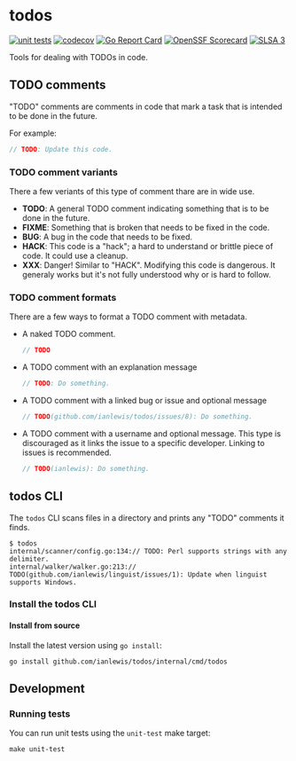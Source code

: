 # todos

[![unit tests](https://github.com/ianlewis/todos/actions/workflows/pre-submit.units.yml/badge.svg)](https://github.com/ianlewis/todos/actions/workflows/pre-submit.units.yml)
[![codecov](https://codecov.io/gh/ianlewis/todos/branch/main/graph/badge.svg?token=0EBN8DQYFR)](https://codecov.io/gh/ianlewis/todos)
[![Go Report Card](https://goreportcard.com/badge/github.com/ianlewis/todos)](https://goreportcard.com/report/github.com/ianlewis/todos)
[![OpenSSF Scorecard](https://api.securityscorecards.dev/projects/github.com/ianlewis/todos/badge)](https://api.securityscorecards.dev/projects/github.com/ianlewis/todos)
[![SLSA 3](https://slsa.dev/images/gh-badge-level3.svg)](https://slsa.dev)

Tools for dealing with TODOs in code.

## TODO comments

"TODO" comments are comments in code that mark a task that is intended to be
done in the future.

For example:

```go
// TODO: Update this code.
```

### TODO comment variants

There a few veriants of this type of comment thare are in wide use.

- **TODO**: A general TODO comment indicating something that is to be done in
  the future.
- **FIXME**: Something that is broken that needs to be fixed in the code.
- **BUG**: A bug in the code that needs to be fixed.
- **HACK**: This code is a "hack"; a hard to understand or brittle piece of
  code. It could use a cleanup.
- **XXX**: Danger! Similar to "HACK". Modifying this code is dangerous. It
  generaly works but it's not fully understood why or is hard to follow.

### TODO comment formats

There are a few ways to format a TODO comment with metadata.

- A naked TODO comment.

  ```go
  // TODO
  ```

- A TODO comment with an explanation message

  ```go
  // TODO: Do something.
  ```

- A TODO comment with a linked bug or issue and optional message

  ```go
  // TODO(github.com/ianlewis/todos/issues/8): Do something.
  ```

- A TODO comment with a username and optional message. This type is discouraged
  as it links the issue to a specific developer. Linking to issues is
  recommended.

  ```go
  // TODO(ianlewis): Do something.
  ```

## todos CLI

The `todos` CLI scans files in a directory and prints any "TODO" comments it
finds.

```shell
$ todos
internal/scanner/config.go:134:// TODO: Perl supports strings with any delimiter.
internal/walker/walker.go:213:// TODO(github.com/ianlewis/linguist/issues/1): Update when linguist supports Windows.
```

### Install the todos CLI

#### Install from source

Install the latest version using `go install`:

```shell
go install github.com/ianlewis/todos/internal/cmd/todos
```

## Development

### Running tests

You can run unit tests using the `unit-test` make target:

```shell
make unit-test
```
